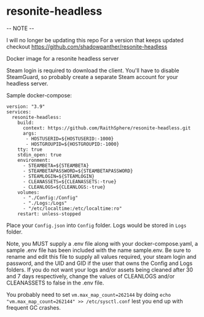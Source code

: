 # resonite-headless

-- NOTE --

I will no longer be updating this repo
For a version that keeps updated checkout https://github.com/shadowpanther/resonite-headless

Docker image for a resonite headless server

Steam login is required to download the client. You'll have to disable SteamGuard, so probably create a separate Steam account for your headless server.

Sample docker-compose:
```
version: "3.9"
services:
  resonite-headless:
    build:
      context: https://github.com/RaithSphere/resonite-headless.git
      args:
       - HOSTUSERID=${HOSTUSERID:-1000}
       - HOSTGROUPID=${HOSTGROUPID:-1000}
    tty: true
    stdin_open: true
    environment:
      - STEAMBETA=${STEAMBETA}
      - STEAMBETAPASSWORD=${STEAMBETAPASSWORD}
      - STEAMLOGIN=${STEAMLOGIN}
      - CLEANASSETS=${CLEANASSETS:-true}
      - CLEANLOGS=${CLEANLOGS:-true}
    volumes:
      - "./Config:/Config"
      - "./Logs:/Logs"
      - "/etc/localtime:/etc/localtime:ro"
    restart: unless-stopped
```

Place your `Config.json` into `Config` folder. Logs would be stored in `Logs` folder.

Note, you MUST supply a .env file along with your docker-compose.yaml, a sample .env file has been included with the name sample.env. Be sure to rename and edit this file to supply all values required, your steam login and password, and the UID and GID if the user that owns the Config and Logs folders. If you do not want your logs and/or assets being cleaned after 30 and 7 days respectively, change the values of CLEANLOGS and/or CLEANASSETS to false in the .env file.

You probably need to set `vm.max_map_count=262144` by doing `echo "vm.max_map_count=262144" >> /etc/sysctl.conf` lest you end up with frequent GC crashes.

